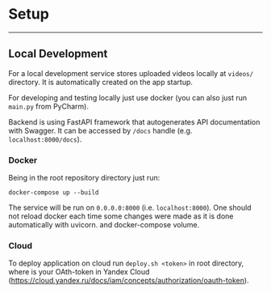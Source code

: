 # Setup
___

## Local Development
For a local development service stores uploaded videos locally at `videos/` directory.
It is automatically created on the app startup.

For developing and testing locally just use docker (you can also just run `main.py`
from PyCharm).

Backend is using FastAPI framework that autogenerates API documentation with Swagger.
It can be accessed by `/docs` handle (e.g. `localhost:8000/docs`).

### Docker
Being in the root repository directory just run:
```shell
docker-compose up --build
```
The service will be run on `0.0.0.0:8000` (i.e. `localhost:8000`). One should not 
reload docker each time some changes were made as it is done automatically with uvicorn.
and docker-compose volume.

### Cloud
To deploy application on cloud run `deploy.sh <token>` in root directory, where <token> is your OAth-token in Yandex Cloud (https://cloud.yandex.ru/docs/iam/concepts/authorization/oauth-token).
